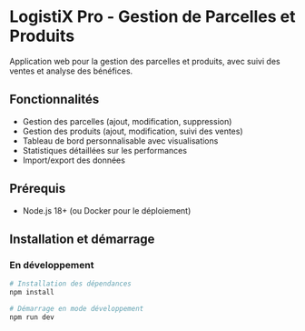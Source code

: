 # LogistiX Pro - Gestion de Parcelles et Produits

Application web pour la gestion des parcelles et produits, avec suivi des ventes et analyse des bénéfices.

## Fonctionnalités

- Gestion des parcelles (ajout, modification, suppression)
- Gestion des produits (ajout, modification, suivi des ventes)
- Tableau de bord personnalisable avec visualisations
- Statistiques détaillées sur les performances
- Import/export des données

## Prérequis

- Node.js 18+ (ou Docker pour le déploiement)

## Installation et démarrage

### En développement

```bash
# Installation des dépendances
npm install

# Démarrage en mode développement
npm run dev

